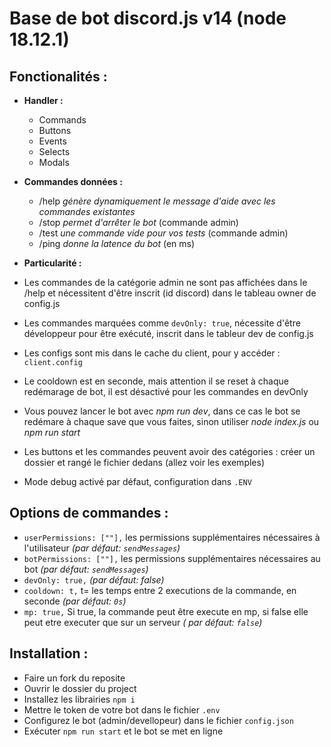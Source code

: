 # Base de bot discord.js v14 (node 18.12.1)

## Fonctionalités :

- **Handler :**
    - Commands
    - Buttons
    - Events
    - Selects
    - Modals

- **Commandes données :**
    - /help *génère dynamiquement le message d'aide avec les commandes existantes*
    - /stop *permet d'arrêter le bot* (commande admin)
    - /test *une commande vide pour vos tests* (commande admin)
    - /ping *donne la latence du bot* (en ms)

- **Particularité :**
- Les commandes de la catégorie admin ne sont pas affichées dans le /help et nécessitent d'être inscrit (id discord)
  dans le tableau owner de config.js
- Les commandes marquées comme `devOnly: true`, nécessite d'être développeur pour être exécuté, inscrit dans le tableur
  dev de config.js
- Les configs sont mis dans le cache du client, pour y accéder : `client.config`
- Le cooldown est en seconde, mais attention il se reset à chaque redémarage de bot, il est désactivé pour les commandes
  en devOnly
- Vous pouvez lancer le bot avec *npm run dev*, dans ce cas le bot se redémare à chaque save que vous faites, sinon
  utiliser *node index.js* ou *npm run start*
- Les buttons et les commandes peuvent avoir des catégories : créer un dossier et rangé le fichier dedans (allez voir
  les exemples)
- Mode debug activé par défaut, configuration dans `.ENV`

## Options de commandes :

- ```userPermissions: [""],``` les permissions supplémentaires nécessaires à l'utilisateur *(par
  défaut: ```sendMessages```)*
- ```botPermissions: [""],``` les permissions supplémentaires nécessaires au bot *(par défaut: ```sendMessages```)*
- ```devOnly: true,``` *(par défaut: false)*
- ```cooldown: t,``` t= les temps entre 2 executions de la commande, en seconde *(par défaut: ```0s```)*
- ```mp: true,``` Si true, la commande peut être execute en mp, si false elle peut etre executer que sur un serveur *(
  par
  défaut: ```false```)*

## Installation :

- Faire un fork du reposite
- Ouvrir le dossier du project
- Installez les librairies `npm i`
- Mettre le token de votre bot dans le fichier `.env`
- Configurez le bot (admin/devellopeur) dans le fichier `config.json`
- Exécuter `npm run start` et le bot se met en ligne
